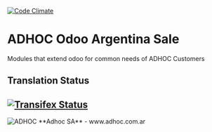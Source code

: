 [![Code Climate](https://codeclimate.com/github/ingadhoc/argentina-sale/badges/gpa.svg)](https://codeclimate.com/github/ingadhoc/argentina-sale)

# ADHOC Odoo Argentina Sale

Modules that extend odoo for common needs of ADHOC Customers

[//]: # (addons)
[//]: # (end addons)

Translation Status
------------------
[![Transifex Status](https://www.transifex.com/projects/p/ingadhoc-argentina-sale-15-0/chart/image_png)](https://www.transifex.com/projects/p/ingadhoc-argentina-sale-15-0)
----

<img alt="ADHOC" src="http://fotos.subefotos.com/83fed853c1e15a8023b86b2b22d6145bo.png" />
**Adhoc SA** - www.adhoc.com.ar
